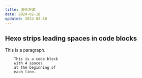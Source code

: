 ```yaml
---
title: 渲染测试
date: 2024-02-18
updated: 2024-02-18
---
```

## Hexo strips leading spaces in code blocks
This is a paragraph.
```
    This is a code block
    with 4 spaces
    at the beginning of
    each line.
```
